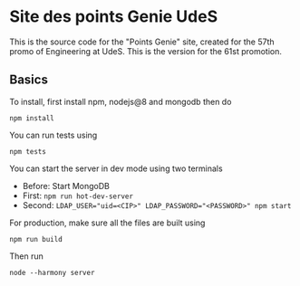 # Site des points Genie UdeS

This is the source code for the "Points Genie" site, created for the 57th promo of Engineering at UdeS. This is the version for the 61st promotion.

## Basics
To install, first install npm, nodejs@8 and mongodb then do

    npm install

You can run tests using

    npm tests

You can start the server in dev mode using two terminals

 - Before: Start MongoDB
 - First: `npm run hot-dev-server`
 - Second: `LDAP_USER="uid=<CIP>" LDAP_PASSWORD="<PASSWORD>" npm start`

For production, make sure all the files are built using

    npm run build

Then run

    node --harmony server
